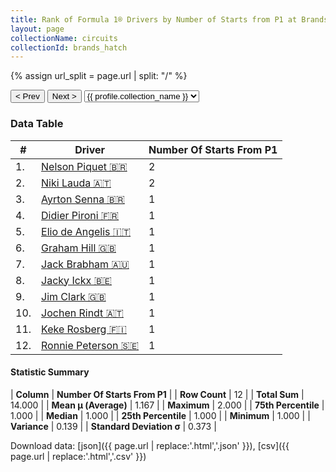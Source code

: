 ```yaml
---
title: Rank of Formula 1® Drivers by Number of Starts from P1 at Brands Hatch
layout: page
collectionName: circuits
collectionId: brands_hatch
---
```


{% assign url_split = page.url | split: "/" %}
<div id="collection-navigation">
<button onclick="selector.options[selector.selectedIndex-1].value && (window.location = selector.options[selector.selectedIndex-1].value);">&lt; Prev</button>
<button onclick="selector.options[selector.selectedIndex+1].value && (window.location = selector.options[selector.selectedIndex+1].value);">Next &gt;</button>
<select id="selector" onchange="this.options[this.selectedIndex].value && (window.location = this.options[this.selectedIndex].value);">
  {% for collectionId in site.data[page.collectionName].refs %}
    {% if collectionId == page.collectionId %}
      {% assign selected = "selected" %}
    {% else %}
      {% assign selected = "" %}
    {% endif %}
    {% assign profile = site.data[page.collectionName][collectionId].profile %}
    <option value="/f1/{{ page.collectionName }}/{{ collectionId }}/{{ url_split[4] }}" {{ selected }}>{{ profile.collection_name }}</option>
  {% endfor %}
</select>
</div>

<canvas id="chart" width="400" height="180"></canvas>
<script>
var data = {
    "datasets": [
        {
            "backgroundColor": [
                "#9C8E8D",
                "#9C8E8D",
                "#9C8E8D",
                "#9C8E8D",
                "#9C8E8D",
                "#9C8E8D",
                "#9C8E8D",
                "#9C8E8D",
                "#9C8E8D",
                "#9C8E8D",
                "#9C8E8D",
                "#9C8E8D"
            ],
            "borderColor": [
                "#1D181E",
                "#1D181E",
                "#1D181E",
                "#1D181E",
                "#1D181E",
                "#1D181E",
                "#1D181E",
                "#1D181E",
                "#1D181E",
                "#1D181E",
                "#1D181E",
                "#1D181E"
            ],
            "borderWidth": 1,
            "data": [
                2.0,
                2.0,
                1.0,
                1.0,
                1.0,
                1.0,
                1.0,
                1.0,
                1.0,
                1.0,
                1.0,
                1.0
            ],
            "label": "Number Of Starts From P1"
        }
    ],
    "labels": [
        "Nelson Piquet",
        "Niki Lauda",
        "Ayrton Senna",
        "Didier Pironi",
        "Elio de Angelis",
        "Graham Hill",
        "Jack Brabham",
        "Jacky Ickx",
        "Jim Clark",
        "Jochen Rindt",
        "Keke Rosberg",
        "Ronnie Peterson"
    ]
};
var options = {
  legend: {
    display: false
  },
  scales: {
    xAxes: [{
      ticks: {
        beginAtZero: true,
        maxRotation: 180,
        display: window.innerWidth > 800
      }
    }],
    yAxes: [{
      ticks: {
        beginAtZero: true
      }
    }]
  },
  onResize: function(chart, size) {
    chart.options.scales.xAxes[0].ticks.display = size.width > 800;
  }
};
var chart = new Chart("chart", {
    data: data,
    type: 'bar',
    options: options
});
</script>



### Data Table

| # | Driver | Number Of Starts From P1 |
|--|--|--|
| 1. | [Nelson Piquet 🇧🇷](/f1/drivers/piquet) | 2 |
| 2. | [Niki Lauda 🇦🇹](/f1/drivers/lauda) | 2 |
| 3. | [Ayrton Senna 🇧🇷](/f1/drivers/senna) | 1 |
| 4. | [Didier Pironi 🇫🇷](/f1/drivers/pironi) | 1 |
| 5. | [Elio de Angelis 🇮🇹](/f1/drivers/angelis) | 1 |
| 6. | [Graham Hill 🇬🇧](/f1/drivers/hill) | 1 |
| 7. | [Jack Brabham 🇦🇺](/f1/drivers/jack_brabham) | 1 |
| 8. | [Jacky Ickx 🇧🇪](/f1/drivers/ickx) | 1 |
| 9. | [Jim Clark 🇬🇧](/f1/drivers/clark) | 1 |
| 10. | [Jochen Rindt 🇦🇹](/f1/drivers/rindt) | 1 |
| 11. | [Keke Rosberg 🇫🇮](/f1/drivers/keke_rosberg) | 1 |
| 12. | [Ronnie Peterson 🇸🇪](/f1/drivers/peterson) | 1 |

#### Statistic Summary

| **Column** | **Number Of Starts From P1** |
| **Row Count** | 12 |
| **Total Sum** | 14.000 |
| **Mean μ (Average)** | 1.167 |
| **Maximum** | 2.000 |
| **75th Percentile** | 1.000 |
| **Median** | 1.000 |
| **25th Percentile** | 1.000 |
| **Minimum** | 1.000 |
| **Variance** | 0.139 |
| **Standard Deviation σ** | 0.373 |

Download data: [json]({{ page.url | replace:'.html','.json' }}), [csv]({{ page.url | replace:'.html','.csv' }})
